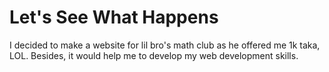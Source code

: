 # Let's See What Happens

I decided to make a website for lil bro's math club as he offered me 1k taka, LOL. Besides, it would help me to develop my web development skills.
 
